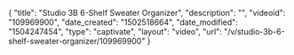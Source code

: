 {
    "title": "Studio 3B 6-Shelf Sweater Organizer",
    "description": "",
    "videoid": "109969900",
    "date_created": "1502518664",
    "date_modified": "1504247454",
    "type": "captivate",
    "layout": "video",
    "url": "\/v\/studio-3b-6-shelf-sweater-organizer\/109969900"
}